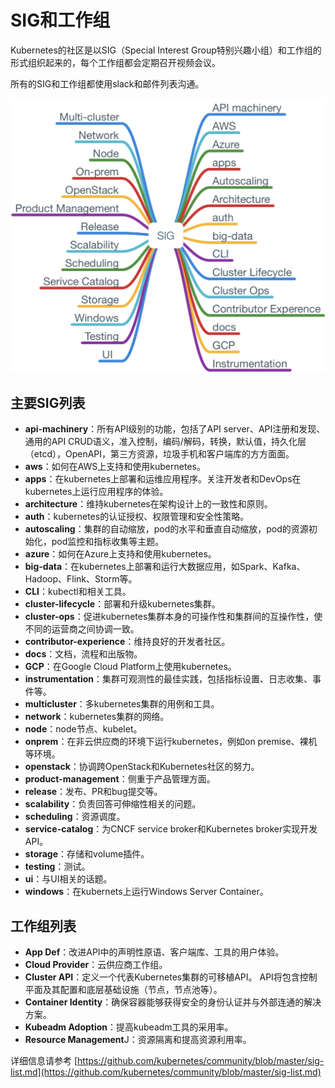 # SIG和工作组

Kubernetes的社区是以SIG（Special Interest Group特别兴趣小组）和工作组的形式组织起来的，每个工作组都会定期召开视频会议。

所有的SIG和工作组都使用slack和邮件列表沟通。

![Kubernetes SIG](../.gitbook/assets/kubernetes-sigs.jpg)

## 主要SIG列表

* **api-machinery**：所有API级别的功能，包括了API server、API注册和发现、通用的API CRUD语义，准入控制，编码/解码，转换，默认值，持久化层（etcd），OpenAPI，第三方资源，垃圾手机和客户端库的方方面面。
* **aws**：如何在AWS上支持和使用kubernetes。
* **apps**：在kubernetes上部署和运维应用程序。关注开发者和DevOps在kubernetes上运行应用程序的体验。
* **architecture**：维持kubernetes在架构设计上的一致性和原则。
* **auth**：kubernetes的认证授权、权限管理和安全性策略。
* **autoscaling**：集群的自动缩放，pod的水平和垂直自动缩放，pod的资源初始化，pod监控和指标收集等主题。
* **azure**：如何在Azure上支持和使用kubernetes。
* **big-data**：在kubernetes上部署和运行大数据应用，如Spark、Kafka、Hadoop、Flink、Storm等。
* **CLI**：kubectl和相关工具。
* **cluster-lifecycle**：部署和升级kubernetes集群。
* **cluster-ops**：促进kubernetes集群本身的可操作性和集群间的互操作性，使不同的运营商之间协调一致。
* **contributor-experience**：维持良好的开发者社区。
* **docs**：文档，流程和出版物。
* **GCP**：在Google Cloud Platform上使用kubernetes。
* **instrumentation**：集群可观测性的最佳实践，包括指标设置、日志收集、事件等。
* **multicluster**：多kubernetes集群的用例和工具。
* **network**：kubernetes集群的网络。
* **node**：node节点、kubelet。
* **onprem**：在非云供应商的环境下运行kubernetes，例如on premise、裸机等环境。
* **openstack**：协调跨OpenStack和Kubernetes社区的努力。
* **product-management**：侧重于产品管理方面。
* **release**：发布、PR和bug提交等。
* **scalability**：负责回答可伸缩性相关的问题。
* **scheduling**：资源调度。
* **service-catalog**：为CNCF service broker和Kubernetes broker实现开发API。
* **storage**：存储和volume插件。
* **testing**：测试。
* **ui**：与UI相关的话题。
* **windows**：在kubernets上运行Windows Server Container。

## 工作组列表

* **App Def**：改进API中的声明性原语、客户端库、工具的用户体验。
* **Cloud Provider**：云供应商工作组。
* **Cluster API**：定义一个代表Kubernetes集群的可移植API。 API将包含控制平面及其配置和底层基础设施（节点，节点池等）。
* **Container Identity**：确保容器能够获得安全的身份认证并与外部连通的解决方案。
* **Kubeadm Adoption**：提高kubeadm工具的采用率。
* **Resource Management**J：资源隔离和提高资源利用率。

详细信息请参考 [https://github.com/kubernetes/community/blob/master/sig-list.md](https://github.com/kubernetes/community/blob/master/sig-list.md)

